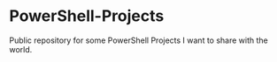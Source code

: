 # PowerShell-Projects
Public repository for some PowerShell Projects I want to share with the world.
